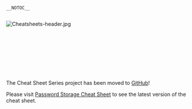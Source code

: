 `__NOTOC__`

<div style="width:100%;height:160px;border:0,margin:0;overflow: hidden;">

![Cheatsheets-header.jpg](Cheatsheets-header.jpg
"Cheatsheets-header.jpg")

</div>

The Cheat Sheet Series project has been moved to
[GitHub](https://github.com/OWASP/CheatSheetSeries)\!

Please visit [Password Storage Cheat
Sheet](https://github.com/OWASP/CheatSheetSeries/blob/master/cheatsheets/Password_Storage_Cheat_Sheet.md)
to see the latest version of the cheat sheet.